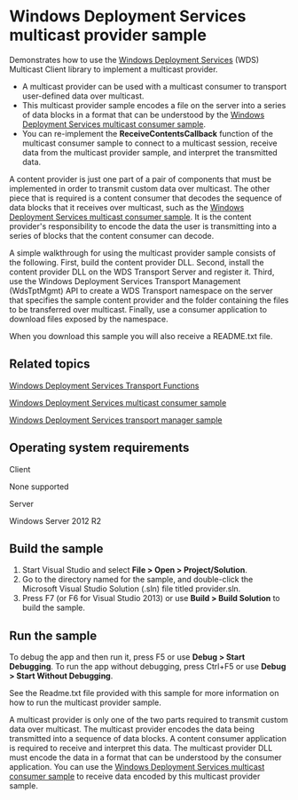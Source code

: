 Windows Deployment Services multicast provider sample
=====================================================

Demonstrates how to use the [Windows Deployment Services](http://msdn.microsoft.com/en-us/library/windows/desktop/dd379586) (WDS) Multicast Client library to implement a multicast provider.

-   A multicast provider can be used with a multicast consumer to transport user-defined data over multicast.
-   This multicast provider sample encodes a file on the server into a series of data blocks in a format that can be understood by the [Windows Deployment Services multicast consumer sample](http://go.microsoft.com/fwlink/p/?linkid=254940).
-   You can re-implement the **ReceiveContentsCallback** function of the multicast consumer sample to connect to a multicast session, receive data from the multicast provider sample, and interpret the transmitted data.

A content provider is just one part of a pair of components that must be implemented in order to transmit custom data over multicast. The other piece that is required is a content consumer that decodes the sequence of data blocks that it receives over multicast, such as the [Windows Deployment Services multicast consumer sample](http://go.microsoft.com/fwlink/p/?linkid=254940). It is the content provider's responsibility to encode the data the user is transmitting into a series of blocks that the content consumer can decode.

A simple walkthrough for using the multicast provider sample consists of the following. First, build the content provider DLL. Second, install the content provider DLL on the WDS Transport Server and register it. Third, use the Windows Deployment Services Transport Management (WdsTptMgmt) API to create a WDS Transport namespace on the server that specifies the sample content provider and the folder containing the files to be transferred over multicast. Finally, use a consumer application to download files exposed by the namespace.

When you download this sample you will also receive a README.txt file.

Related topics
--------------

[Windows Deployment Services Transport Functions](http://msdn.microsoft.com/en-us/library/windows/desktop/bb394781)

[Windows Deployment Services multicast consumer sample](http://go.microsoft.com/fwlink/p/?linkid=254940)

[Windows Deployment Services transport manager sample](http://go.microsoft.com/fwlink/p/?linkid=254942)

Operating system requirements
-----------------------------

Client

None supported

Server

Windows Server 2012 R2

Build the sample
----------------

1.  Start Visual Studio and select **File \> Open \> Project/Solution**.
2.  Go to the directory named for the sample, and double-click the Microsoft Visual Studio Solution (.sln) file titled provider.sln.
3.  Press F7 (or F6 for Visual Studio 2013) or use **Build \> Build Solution** to build the sample.

Run the sample
--------------

To debug the app and then run it, press F5 or use **Debug \> Start Debugging**. To run the app without debugging, press Ctrl+F5 or use **Debug \> Start Without Debugging**.

See the Readme.txt file provided with this sample for more information on how to run the multicast provider sample.

A multicast provider is only one of the two parts required to transmit custom data over multicast. The multicast provider encodes the data being transmitted into a sequence of data blocks. A content consumer application is required to receive and interpret this data. The multicast provider DLL must encode the data in a format that can be understood by the consumer application. You can use the [Windows Deployment Services multicast consumer sample](http://go.microsoft.com/fwlink/p/?linkid=254940) to receive data encoded by this multicast provider sample.


